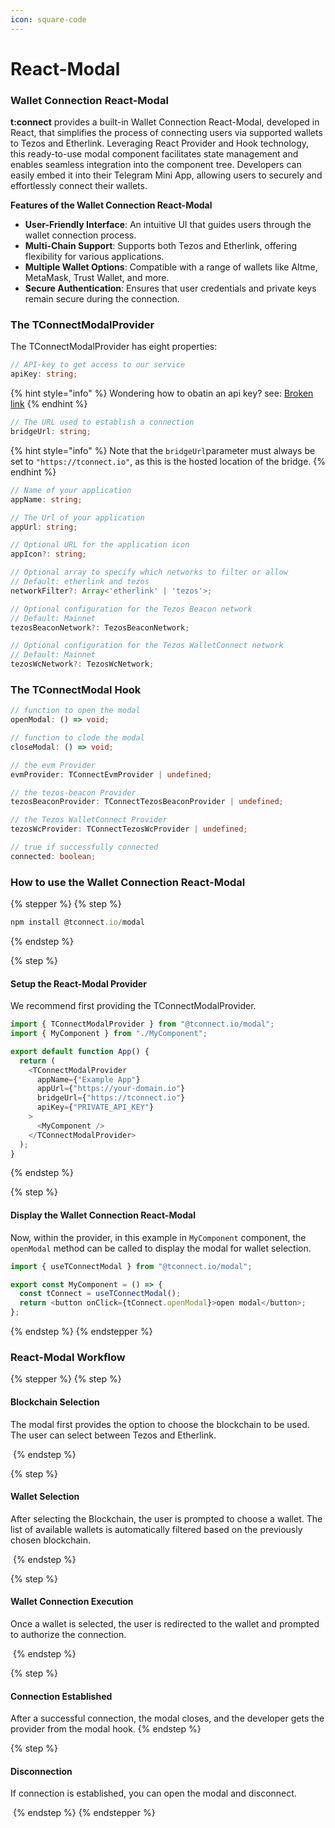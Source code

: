 ```yaml
---
icon: square-code
---
```


# React-Modal

### Wallet Connection React-Modal

**t:connect** provides a built-in Wallet Connection React-Modal, developed in React, that simplifies the process of connecting users via supported wallets to Tezos and Etherlink. Leveraging React Provider and Hook technology, this ready-to-use modal component facilitates state management and enables seamless integration into the component tree. Developers can easily embed it into their Telegram Mini App, allowing users to securely and effortlessly connect their wallets.

**Features of the Wallet Connection React-Modal**

* **User-Friendly Interface**: An intuitive UI that guides users through the wallet connection process.
* **Multi-Chain Support**: Supports both Tezos and Etherlink, offering flexibility for various applications.
* **Multiple Wallet Options**: Compatible with a range of wallets like Altme, MetaMask, Trust Wallet, and more.
* **Secure Authentication**: Ensures that user credentials and private keys remain secure during the connection.

### The TConnectModalProvider

The TConnectModalProvider has eight properties:

```typescript
// API-key to get access to our service
apiKey: string; 
```

{% hint style="info" %}
Wondering how to obatin an api key? see: [Broken link](broken-reference "mention")
{% endhint %}

```typescript
// The URL used to establish a connection
bridgeUrl: string;
```

{% hint style="info" %}
Note that the `bridgeUrl`parameter must always be set to `"https://tconnect.io"`, as this is the hosted location of the bridge.
{% endhint %}

```typescript
// Name of your application
appName: string;
```

```typescript
// The Url of your application
appUrl: string;
```

```typescript
// Optional URL for the application icon
appIcon?: string;
```

```typescript
// Optional array to specify which networks to filter or allow
// Default: etherlink and tezos 
networkFilter?: Array<'etherlink' | 'tezos'>;
```

```typescript
// Optional configuration for the Tezos Beacon network
// Default: Mainnet
tezosBeaconNetwork?: TezosBeaconNetwork;
```

```typescript
// Optional configuration for the Tezos WalletConnect network
// Default: Mainnet
tezosWcNetwork?: TezosWcNetwork;
```

### The TConnectModal Hook

```typescript
// function to open the modal
openModal: () => void;

// function to clode the modal
closeModal: () => void;

// the evm Provider
evmProvider: TConnectEvmProvider | undefined;

// the tezos-beacon Provider
tezosBeaconProvider: TConnectTezosBeaconProvider | undefined;

// the Tezos WalletConnect Provider
tezosWcProvider: TConnectTezosWcProvider | undefined;

// true if successfully connected
connected: boolean;
```

### How to use the Wallet Connection React-Modal

{% stepper %}
{% step %}
```typescript
npm install @tconnect.io/modal
```
{% endstep %}

{% step %}
#### Setup the React-Modal Provider

We recommend first providing the TConnectModalProvider.

```typescript
import { TConnectModalProvider } from "@tconnect.io/modal";
import { MyComponent } from "./MyComponent";

export default function App() {
  return (
    <TConnectModalProvider
      appName={"Example App"}
      appUrl={"https://your-domain.io"}
      bridgeUrl={"https://tconnect.io"}
      apiKey={"PRIVATE_API_KEY"}
    >
      <MyComponent />
    </TConnectModalProvider>
  );
}

```
{% endstep %}

{% step %}
#### Display the Wallet Connection React-Modal

Now, within the provider, in this example in `MyComponent` component, the `openModal` method can be called to display the modal for wallet selection.

```typescript
import { useTConnectModal } from "@tconnect.io/modal";

export const MyComponent = () => {
  const tConnect = useTConnectModal();
  return <button onClick={tConnect.openModal}>open modal</button>;
};

```
{% endstep %}
{% endstepper %}

### React-Modal Workflow

{% stepper %}
{% step %}
#### Blockchain  Selection

The modal first provides the option to choose the blockchain  to be used. The user can select between Tezos and Etherlink.

<img src="../../.gitbook/assets/f955b3ad-9c58-48ad-a3ad-f9d61b34f2bf.png" alt="" data-size="original">
{% endstep %}

{% step %}
#### Wallet Selection

After selecting the Blockchain, the user is prompted to choose a wallet. The list of available wallets is automatically filtered based on the previously chosen blockchain.

<img src="../../.gitbook/assets/ea3c818a-1cde-44bc-b36c-d5cf367f0d8d.png" alt="" data-size="original">
{% endstep %}

{% step %}
#### Wallet Connection Execution

Once a wallet is selected, the user is redirected to the wallet and prompted to authorize the connection.

<img src="../../.gitbook/assets/9eba4224-f1de-447d-bbc2-83182273e3cb.png" alt="" data-size="original">
{% endstep %}

{% step %}
#### Connection Established

After a successful connection, the modal closes, and the developer gets the provider from the modal hook.&#x20;
{% endstep %}

{% step %}
#### Disconnection

If connection is established, you can open the modal and disconnect.&#x20;

<img src="../../.gitbook/assets/f8a6b31c-c65c-4076-866f-b0e902af3e4b.png" alt="" data-size="original">
{% endstep %}
{% endstepper %}
